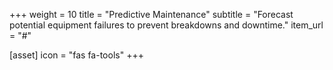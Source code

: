 +++
weight = 10
title = "Predictive Maintenance"
subtitle = "Forecast potential equipment failures to prevent breakdowns and downtime."
item_url = "#"

[asset]
    icon = "fas fa-tools"
+++

